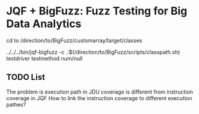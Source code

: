 # JQF + BigFuzz: Fuzz Testing for Big Data Analytics


cd to /direction/to/BigFuzz/customarray/target/classes

../../../bin/jqf-bigfuzz -c .:$(/direction/to/BigFuzz/scripts/classpath.sh) testdriver testmethod num/null

## TODO List
The problem is execution path in JDU coverage is different from instruction coverage in JQF
How to link the instruction coverage to different execution pathes?


